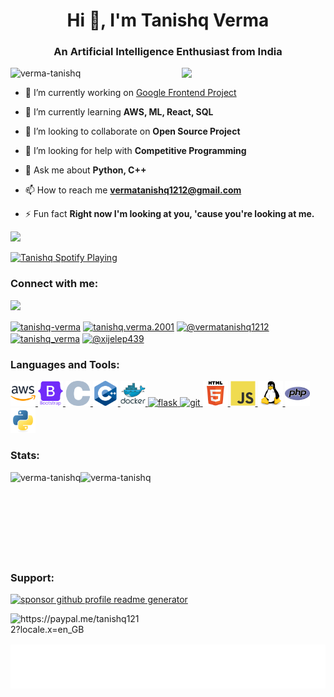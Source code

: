 <h1 align="center">Hi 👋, I'm Tanishq Verma</h1>
<h3 align="center">An Artificial Intelligence Enthusiast from India</h3>
<img align='right' src="https://media.giphy.com/media/M9gbBd9nbDrOTu1Mqx/giphy.gif" width="230">

<p align="left"> <img src="https://komarev.com/ghpvc/?username=verma-tanishq&label=Profile%20views&color=0e75b6&style=flat" alt="verma-tanishq" /> </p>

- 🔭 I’m currently working on [Google Frontend Project](https://github.com/verma-tanishq/HarvardX-CS50W)

- 🌱 I’m currently learning **AWS, ML, React, SQL**

- 👯 I’m looking to collaborate on **Open Source Project**

- 🤝 I’m looking for help with **Competitive Programming**

- 💬 Ask me about **Python, C++**

- 📫 How to reach me **vermatanishq1212@gmail.com**

- ⚡ Fun fact **Right now I'm looking at you, 'cause you're looking at me.**
<!-- BLOG-POST-LIST:START -->
<!-- BLOG-POST-LIST:END -->

<img height="25" src="https://img.shields.io/badge/Spotify Playing - 🎧-yellow.svg?&style=for-the-badge&logo=KushalDas&logoColor=blue" />
<br>

[<img src="https://now-playing-codestackr.vercel.app/api/spotify-playing" alt="Tanishq Spotify Playing" width="350" />](https://open.spotify.com/user/swyqyimdc12jajde4vpwd2x1b)

<h3 align="left">Connect with me: </h3><img src="https://media.giphy.com/media/LnQjpWaON8nhr21vNW/giphy.gif" width="60">
<p align="left">
<a href="https://linkedin.com/in/tanishq-verma" target="blank"><img align="center" src="https://cdn.jsdelivr.net/npm/simple-icons@3.0.1/icons/linkedin.svg" alt="tanishq-verma" height="30" width="40" /></a>
<a href="https://fb.com/tanishq.verma.2001" target="blank"><img align="center" src="https://cdn.jsdelivr.net/npm/simple-icons@3.0.1/icons/facebook.svg" alt="tanishq.verma.2001" height="30" width="40" /></a>
<a href="https://medium.com/@vermatanishq1212" target="blank"><img align="center" src="https://cdn.jsdelivr.net/npm/simple-icons@3.0.1/icons/medium.svg" alt="@vermatanishq1212" height="30" width="40" /></a>
<a href="https://www.codechef.com/users/tanishq_verma" target="blank"><img align="center" src="https://cdn.jsdelivr.net/npm/simple-icons@3.1.0/icons/codechef.svg" alt="tanishq_verma" height="30" width="40" /></a>
<a href="https://www.hackerrank.com/@xijelep439" target="blank"><img align="center" src="https://cdn.jsdelivr.net/npm/simple-icons@3.0.1/icons/hackerrank.svg" alt="@xijelep439" height="30" width="40" /></a>
</p>

<h3 align="left">Languages and Tools:</h3>
<p align="left"><a href="https://aws.amazon.com" target="_blank"> <img src="https://raw.githubusercontent.com/devicons/devicon/master/icons/amazonwebservices/amazonwebservices-original-wordmark.svg" alt="aws" width="40" height="40"/> </a> <a href="https://getbootstrap.com" target="_blank"> <img src="https://raw.githubusercontent.com/devicons/devicon/master/icons/bootstrap/bootstrap-plain-wordmark.svg" alt="bootstrap" width="40" height="40"/> </a> <a href="https://www.cprogramming.com/" target="_blank"> <img src="https://raw.githubusercontent.com/devicons/devicon/master/icons/c/c-original.svg" alt="c" width="40" height="40"/> </a> <a href="https://www.w3schools.com/cpp/" target="_blank"> <img src="https://raw.githubusercontent.com/devicons/devicon/master/icons/cplusplus/cplusplus-original.svg" alt="cplusplus" width="40" height="40"/> </a> <a href="https://www.w3schools.com/css/" target="_blank"><a href="https://www.docker.com/" target="_blank"> <img src="https://raw.githubusercontent.com/devicons/devicon/master/icons/docker/docker-original-wordmark.svg" alt="docker" width="40" height="40"/> </a>  <a href="https://flask.palletsprojects.com/" target="_blank"> <img src="https://www.vectorlogo.zone/logos/pocoo_flask/pocoo_flask-icon.svg" alt="flask" width="40" height="40"/> </a>  <a href="https://git-scm.com/" target="_blank"> <img src="https://www.vectorlogo.zone/logos/git-scm/git-scm-icon.svg" alt="git" width="40" height="40"/> </a> <a href="https://www.w3.org/html/" target="_blank"> <img src="https://raw.githubusercontent.com/devicons/devicon/master/icons/html5/html5-original-wordmark.svg" alt="html5" width="40" height="40"/> </a><a href="https://developer.mozilla.org/en-US/docs/Web/JavaScript" target="_blank"> <img src="https://raw.githubusercontent.com/devicons/devicon/master/icons/javascript/javascript-original.svg" alt="javascript" width="40" height="40"/> </a> <a href="https://www.linux.org/" target="_blank"> <img src="https://raw.githubusercontent.com/devicons/devicon/master/icons/linux/linux-original.svg" alt="linux" width="40" height="40"/> </a> <a href="https://opencv.org/" target="_blank"><img src="https://raw.githubusercontent.com/devicons/devicon/master/icons/php/php-original.svg" alt="php" width="40" height="40"/> </a> <a href="https://www.python.org" target="_blank"> <img src="https://raw.githubusercontent.com/devicons/devicon/master/icons/python/python-original.svg" alt="python" width="40" height="40"/> </a> </p>

<h3 align="left">Stats:</h3>
<p><img align="left" src="https://github-readme-stats.vercel.app/api/top-langs?username=verma-tanishq&show_icons=true&locale=en&layout=compact" alt="verma-tanishq" /></p>
<p><img align="left" src="https://github-readme-stats.vercel.app/api?username=verma-tanishq&show_icons=true&locale=en" alt="verma-tanishq" /></p>
<br><br/>
<br><br/>
<br><br/>
<br><br/>
<h3 align="left">Support:</h3>
<p align="left">
<a href="https://www.paypal.me/tanishq1212"><img src="https://img.shields.io/badge/support-PayPal-blue?logo=PayPal&style=flat-square&label=Donate" alt="sponsor github profile readme generator" height="50" width="210"/></a></p>
<p><a href="https://www.buymeacoffee.com/tanishqverma"> <img align="left" src="https://cdn.buymeacoffee.com/buttons/v2/default-yellow.png" height="50" width="210" alt="https://paypal.me/tanishq1212?locale.x=en_GB" /></a></p>

<img align='center'  height="70" alt="Thanks" width="100%" src="https://github.com/verma-tanishq/verma-tanishq/blob/master/Generator/Thank-You.svg"/>
